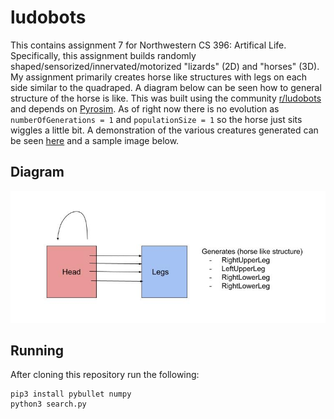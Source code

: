 # ludobots
This contains assignment 7 for Northwestern CS 396: Artifical Life. Specifically, this assignment builds randomly shaped/sensorized/innervated/motorized "lizards" (2D) and "horses" (3D). My assignment primarily creates horse like structures with legs on each side similar to the quadraped. A diagram below can be seen how to general structure of the horse is like. This was built using the community [r/ludobots](https://www.reddit.com/r/ludobots/) and depends on [Pyrosim](https://github.com/jbongard/pyrosim). As of right now there is no evolution as `numberOfGenerations = 1` and `populationSize = 1` so the horse just sits wiggles a little bit. A demonstration of the various creatures generated can be seen [here](https://youtu.be/aeAuQopfZxc) and a sample image below.

## Diagram
![alt text](https://github.com/jeffersonxu/ludobots/blob/assignment7/diagram.jpg)


## Running
After cloning this repository run the following:
```
pip3 install pybullet numpy
python3 search.py
```
